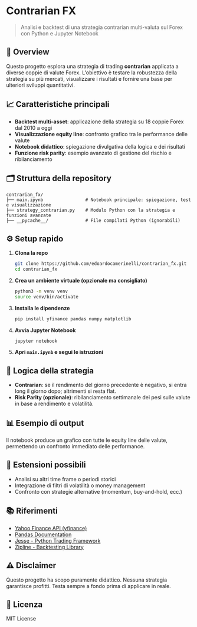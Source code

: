 # Contrarian FX

> Analisi e backtest di una strategia contrarian multi-valuta sul Forex con Python e Jupyter Notebook

## 🚀 Overview
Questo progetto esplora una strategia di trading **contrarian** applicata a diverse coppie di valute Forex. L'obiettivo è testare la robustezza della strategia su più mercati, visualizzare i risultati e fornire una base per ulteriori sviluppi quantitativi.

## 📈 Caratteristiche principali
- **Backtest multi-asset**: applicazione della strategia su 18 coppie Forex dal 2010 a oggi
- **Visualizzazione equity line**: confronto grafico tra le performance delle valute
- **Notebook didattico**: spiegazione divulgativa della logica e dei risultati
- **Funzione risk parity**: esempio avanzato di gestione del rischio e ribilanciamento

## 🗂️ Struttura della repository
```
contrarian_fx/
├── main.ipynb                # Notebook principale: spiegazione, test e visualizzazione
├── strategy_contrarian.py    # Modulo Python con la strategia e funzioni avanzate
├── __pycache__/              # File compilati Python (ignorabili)
```

## ⚙️ Setup rapido
1. **Clona la repo**
   ```bash
   git clone https://github.com/edoardocamerinelli/contrarian_fx.git
   cd contrarian_fx
   ```
2. **Crea un ambiente virtuale (opzionale ma consigliato)**
   ```bash
   python3 -m venv venv
   source venv/bin/activate
   ```
3. **Installa le dipendenze**
   ```bash
   pip install yfinance pandas numpy matplotlib
   ```
4. **Avvia Jupyter Notebook**
   ```bash
   jupyter notebook
   ```
5. **Apri `main.ipynb` e segui le istruzioni**

## 🧠 Logica della strategia
- **Contrarian**: se il rendimento del giorno precedente è negativo, si entra long il giorno dopo; altrimenti si resta flat.
- **Risk Parity (opzionale)**: ribilanciamento settimanale dei pesi sulle valute in base a rendimento e volatilità.

## 📊 Esempio di output
Il notebook produce un grafico con tutte le equity line delle valute, permettendo un confronto immediato delle performance.

## 🔬 Estensioni possibili
- Analisi su altri time frame o periodi storici
- Integrazione di filtri di volatilità o money management
- Confronto con strategie alternative (momentum, buy-and-hold, ecc.)

## 📚 Riferimenti
- [Yahoo Finance API (yfinance)](https://github.com/ranaroussi/yfinance)
- [Pandas Documentation](https://pandas.pydata.org/)
- [Jesse - Python Trading Framework](https://github.com/jesse-ai/jesse)
- [Zipline - Backtesting Library](https://github.com/quantopian/zipline)

## ⚠️ Disclaimer
Questo progetto ha scopo puramente didattico. Nessuna strategia garantisce profitti. Testa sempre a fondo prima di applicare in reale.

## 📝 Licenza
MIT License
